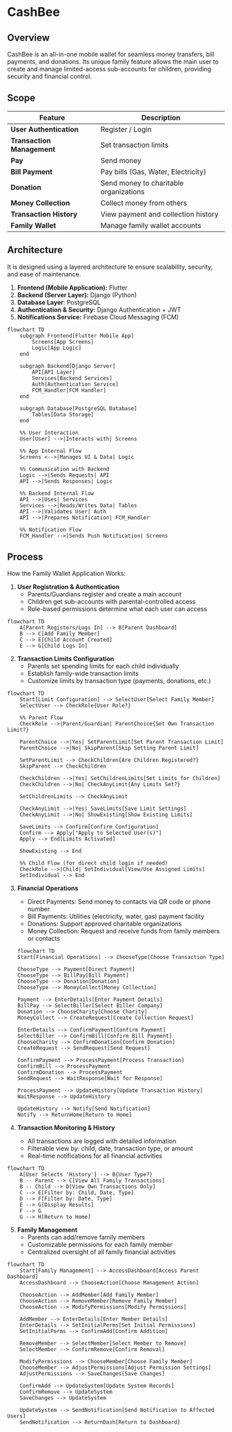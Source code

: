 # CashBee

## Overview
CashBee is an all-in-one mobile wallet for seamless money transfers, bill payments, and donations. Its unique family feature allows the main user to create and manage limited-access sub-accounts for children, providing security and financial control.


## Scope
| Feature | Description |
|---------|-------------|
| **User Authentication** | Register / Login |
| **Transaction Management** | Set transaction limits |
| **Pay** | Send money |
| **Bill Payment** | Pay bills (Gas, Water, Electricity) |
| **Donation** | Send money to charitable organizations  |
| **Money Collection** | Collect money from others |
| **Transaction History** | View payment and collection history |
| **Family Wallet** | Manage family wallet accounts |

## Architecture
It is designed using a layered architecture to ensure scalability, security, and ease of maintenance.  
1. **Frontend (Mobile Application):** Flutter  
2. **Backend (Server Layer):** Django (Python)  
3. **Database Layer**: PostgreSQL  
4. **Authentication & Security:** Django Authentication + JWT  
5. **Notifications Service:** Firebase Cloud Messaging (FCM)  

```mermaid
flowchart TD
    subgraph Frontend[Flutter Mobile App]
        Screens[App Screens]
        Logic[App Logic]
    end

    subgraph Backend[Django Server]
        API[API Layer]
        Services[Backend Services]
        Auth[Authentication Service]
        FCM_Handler[FCM Handler]
    end

    subgraph Database[PostgreSQL Database]
        Tables[Data Storage]
    end

    %% User Interaction
    User[User] -->|Interacts with| Screens

    %% App Internal Flow
    Screens <-->|Manages UI & Data| Logic

    %% Communication with Backend
    Logic -->|Sends Requests| API
    API -->|Sends Responses| Logic

    %% Backend Internal Flow
    API -->|Uses| Services
    Services -->|Reads/Writes Data| Tables
    API -->|Validates User| Auth
    API -->|Prepares Notification| FCM_Handler

    %% Notification Flow
    FCM_Handler -->|Sends Push Notification| Screens

```
## Process
 How the Family Wallet Application Works:
1. **User Registration & Authentication**
   - Parents/Guardians register and create a main account
   - Children get sub-accounts with parental-controlled access
   - Role-based permissions determine what each user can access
```mermaid
flowchart TD
    A[Parent Registers/Logs In] --> B[Parent Dashboard]
    B --> C[Add Family Member]
    C --> E[Child Account Created]
    E --> G[Child Logs In]
```

2. **Transaction Limits Configuration**
   - Parents set spending limits for each child individually
   - Establish family-wide transaction limits
   - Customize limits by transaction type (payments, donations, etc.)
```mermaid
flowchart TD
    Start[Limit Configuration] --> SelectUser[Select Family Member]
    SelectUser --> CheckRole{User Role?}
    
    %% Parent Flow
    CheckRole -->|Parent/Guardian| ParentChoice{Set Own Transaction Limit?}
    
    ParentChoice -->|Yes| SetParentLimit[Set Parent Transaction Limit]
    ParentChoice -->|No| SkipParent[Skip Setting Parent Limit]
    
    SetParentLimit --> CheckChildren{Are Children Registered?}
    SkipParent --> CheckChildren
    
    CheckChildren -->|Yes| SetChildrenLimits[Set Limits for Children]
    CheckChildren -->|No| CheckAnyLimit{Any Limits Set?}
    
    SetChildrenLimits --> CheckAnyLimit
    
    CheckAnyLimit -->|Yes| SaveLimits[Save Limit Settings]
    CheckAnyLimit -->|No| ShowExisting[Show Existing Limits]
    
    SaveLimits --> Confirm[Confirm Configuration]
    Confirm --> Apply["Apply to Selected User(s)"]
    Apply --> End[Limits Activated]
    
    ShowExisting --> End
    
    %% Child Flow (for direct child login if needed)
    CheckRole -->|Child| SetIndividual[View/Use Assigned Limits]
    SetIndividual --> End
```

3. **Financial Operations**
   - Direct Payments: Send money to contacts via QR code or phone number
   - Bill Payments: Utilities (electricity, water, gas) payment facility
   - Donations: Support approved charitable organizations
   - Money Collection: Request and receive funds from family members or contacts
    ```mermaid
    flowchart TD
    Start[Financial Operations] --> ChooseType[Choose Transaction Type]
    
    ChooseType --> Payment[Direct Payment]
    ChooseType --> BillPay[Bill Payment]
    ChooseType --> Donation[Donation]
    ChooseType --> MoneyCollect[Money Collection]
    
    Payment --> EnterDetails[Enter Payment Details]
    BillPay --> SelectBiller[Select Biller Company]
    Donation --> ChooseCharity[Choose Charity]
    MoneyCollect --> CreateRequest[Create Collection Request]
    
    EnterDetails --> ConfirmPayment[Confirm Payment]
    SelectBiller --> ConfirmBill[Confirm Bill Payment]
    ChooseCharity --> ConfirmDonation[Confirm Donation]
    CreateRequest --> SendRequest[Send Request]
    
    ConfirmPayment --> ProcessPayment[Process Transaction]
    ConfirmBill --> ProcessPayment
    ConfirmDonation --> ProcessPayment
    SendRequest --> WaitResponse[Wait for Response]
    
    ProcessPayment --> UpdateHistory[Update Transaction History]
    WaitResponse --> UpdateHistory
    
    UpdateHistory --> Notify[Send Notification]
    Notify --> ReturnHome[Return to Home]
    ```

4. **Transaction Monitoring & History**
   - All transactions are logged with detailed information
   - Filterable view by: child, date, transaction type, or amount
   - Real-time notifications for all financial activities
```mermaid
flowchart TD
    A[User Selects 'History'] --> B{User Type?}
    B -- Parent --> C[View All Family Transactions]
    B -- Child --> D[View Own Transactions Only]
    C --> E[Filter by: Child, Date, Type]
    D --> F[Filter by: Date, Type]
    E --> G[Display Results]
    F --> G
    G --> H[Return to Home]
```
5. **Family Management**
   - Parents can add/remove family members
   - Customizable permissions for each family member
   - Centralized oversight of all family financial activities
```mermaid
flowchart TD
    Start[Family Management] --> AccessDashboard[Access Parent Dashboard]
    AccessDashboard --> ChooseAction[Choose Management Action]
    
    ChooseAction --> AddMember[Add Family Member]
    ChooseAction --> RemoveMember[Remove Family Member]
    ChooseAction --> ModifyPermissions[Modify Permissions]
    
    AddMember --> EnterDetails[Enter Member Details]
    EnterDetails --> SetInitialPerms[Set Initial Permissions]
    SetInitialPerms --> ConfirmAdd[Confirm Addition]
    
    RemoveMember --> SelectMember[Select Member to Remove]
    SelectMember --> ConfirmRemove[Confirm Removal]
    
    ModifyPermissions --> ChooseMember[Choose Family Member]
    ChooseMember --> AdjustPermissions[Adjust Permission Settings]
    AdjustPermissions --> SaveChanges[Save Changes]
    
    ConfirmAdd --> UpdateSystem[Update System Records]
    ConfirmRemove --> UpdateSystem
    SaveChanges --> UpdateSystem
    
    UpdateSystem --> SendNotification[Send Notification to Affected Users]
    SendNotification --> ReturnDash[Return to Dashboard]
```
